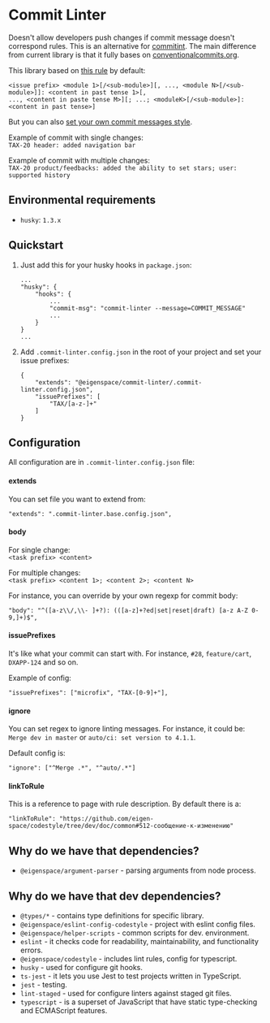# Commit Linter

Doesn't allow developers push changes if commit message doesn't correspond rules.
This is an alternative for [commitint](https://commitlint.js.org/). The main difference 
from current library is that it fully bases on [conventionalcommits.org](https://www.conventionalcommits.org/en/v1.0.0-beta.4/).

This library based on [this rule](https://github.com/eigen-space/codestyle/tree/dev/doc/common#512-сообщение-к-изменению)
by default:
```
<issue prefix> <module 1>[/<sub-module>][, ..., <module N>[/<sub-module>]]: <content in past tense 1>[, 
..., <content in paste tense M>][; ...; <moduleK>[/<sub-module>]: <content in past tense>]
```

But you can also [set your own commit messages style](#configuration).

Example of commit with single changes: \
`TAX-20 header: added navigation bar`

Example of commit with multiple changes: \
`TAX-20 product/feedbacks: added the ability to set stars; user: supported history`

## Environmental requirements

* `husky`: `1.3.x`

## Quickstart

1. Just add this for your husky hooks in `package.json`:
    ```
   ...
    "husky": {
        "hooks": {
            ...
            "commit-msg": "commit-linter --message=COMMIT_MESSAGE"
            ...
        }
    }
   ...
    ```

2. Add `.commit-linter.config.json` in the root of your project and set your issue prefixes:
    ```
    {
        "extends": "@eigenspace/commit-linter/.commit-linter.config.json",
        "issuePrefixes": [
            "TAX/[a-z-]+"
        ]
    }
    ```

## Configuration

All configuration are in `.commit-linter.config.json` file:

#### extends

You can set file you want to extend from:
```
"extends": ".commit-linter.base.config.json",
```

#### body

For single change: \
`<task prefix> <content>`

For multiple changes: \
`<task prefix> <content 1>; <content 2>; <content N>`

For instance, you can override by your own regexp for commit body:
```
"body": "^([a-z\\/,\\- ]+?): (([a-z]+?ed|set|reset|draft) [a-z A-Z 0-9,]+)$",
```

#### issuePrefixes

It's like what your commit can start with. For instance, `#28`, `feature/cart`, `DXAPP-124` and 
so on.

Example of config: 
```
"issuePrefixes": ["microfix", "TAX-[0-9]+"],
```

#### ignore

You can set regex to ignore linting messages. For instance, it could be: \
`Merge dev in master` or `auto/ci: set version to 4.1.1`.

Default config is: 
```
"ignore": ["^Merge .*", "^auto/.*"]
```

#### linkToRule

This is a reference to page with rule description. By default there is a:
```
"linkToRule": "https://github.com/eigen-space/codestyle/tree/dev/doc/common#512-сообщение-к-изменению"
```

## Why do we have that dependencies?

* `@eigenspace/argument-parser` - parsing arguments from node process.

## Why do we have that dev dependencies?

* `@types/*` - contains type definitions for specific library.
* `@eigenspace/eslint-config-codestyle` - project with eslint config files.
* `@eigenspace/helper-scripts` - common scripts for dev. environment.
* `eslint` - it checks code for readability, maintainability, and functionality errors.
* `@eigenspace/codestyle` - includes lint rules, config for typescript.
* `husky` - used for configure git hooks.
* `ts-jest` - it lets you use Jest to test projects written in TypeScript.
* `jest` - testing.
* `lint-staged` - used for configure linters against staged git files.
* `typescript` - is a superset of JavaScript that have static type-checking and ECMAScript features.
